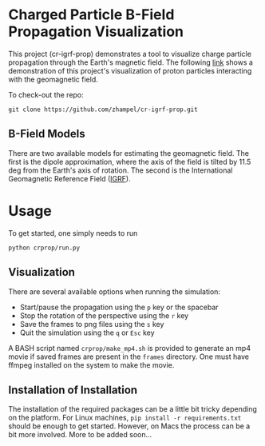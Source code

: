 # Charged Particle B-Field Propagation Visualization

This project (cr-igrf-prop) demonstrates a tool to visualize
charge particle propagation through the Earth's magnetic field.
The following [link](https://www.youtube.com/watch?v=M-hRWb5rqL8&feature=youtu.be)
shows a demonstration of this project's visualization of proton particles 
interacting with the geomagnetic field.

To check-out the repo:
```
git clone https://github.com/zhampel/cr-igrf-prop.git
```



## B-Field Models
There are two available models for estimating the geomagnetic field.
The first is the dipole approximation, where the axis of the field
is tilted by 11.5 deg from the Earth's axis of rotation.
The second is the International Geomagnetic Reference Field 
([IGRF](https://www.ngdc.noaa.gov/IAGA/vmod/igrf.html)).


# Usage
To get started, one simply needs to run
```
python crprop/run.py
```

## Visualization
There are several available options when running the simulation:

- Start/pause the propagation using the `p` key or the spacebar
- Stop the rotation of the perspective using the `r` key
- Save the frames to png files using the `s` key
- Quit the simulation using the `q` or `Esc` key

A BASH script named `crprop/make_mp4.sh` is provided to generate 
an mp4 movie if saved frames are present in the `frames` directory.
One must have ffmpeg installed on the system to make the movie.


## Installation of Installation
The installation of the required packages can be a little bit tricky
depending on the platform.
For Linux machines, `pip install -r requirements.txt` should be enough
to get started.
However, on Macs the process can be a bit more involved.
More to be added soon...
